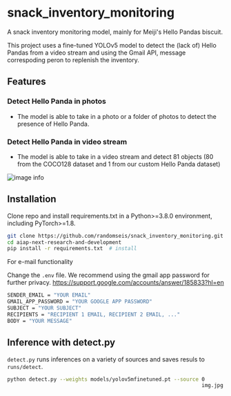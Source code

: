 # snack_inventory_monitoring
A snack inventory monitoring model, mainly for Meiji's Hello Pandas biscuit. 

This project uses a fine-tuned YOLOv5 model to detect the (lack of) Hello Pandas from a video stream and using the Gmail API, message correspoding peron to replenish the inventory.

## Features

### Detect Hello Panda in photos
- The model is able to take in a photo or a folder of photos to detect the presence of Hello Panda.


### Detect Hello Panda in video stream
- The model is able to take in a video stream and detect 81 objects (80 from the COCO128 dataset and 1 from our custom Hello Panda dataset)

 ![image info](imgs/demo.gif)


## Installation
Clone repo and install requirements.txt in a Python>=3.8.0 environment, including PyTorch>=1.8.

```bash
git clone https://github.com/randomseis/snack_inventory_monitoring.git #clone
cd aiap-next-research-and-development
pip install -r requirements.txt  # install
```

For e-mail functionality

Change the `.env` file. We recommend using the gmail app password for further privacy. https://support.google.com/accounts/answer/185833?hl=en

```bash
SENDER_EMAIL = "YOUR EMAIL"
GMAIL_APP_PASSWORD = "YOUR GOOGLE APP PASSWORD"
SUBJECT = "YOUR SUBJECT"
RECIPIENTS = "RECIPIENT 1 EMAIL, RECIPIENT 2 EMAIL, ..."
BODY = "YOUR MESSAGE"
```

## Inference with detect.py
`detect.py` runs inferences on a variety of sources and saves resuls to `runs/detect`.

```bash
python detect.py --weights models/yolov5mfinetuned.pt --source 0       #webcam
                                                               img.jpg #image
```
